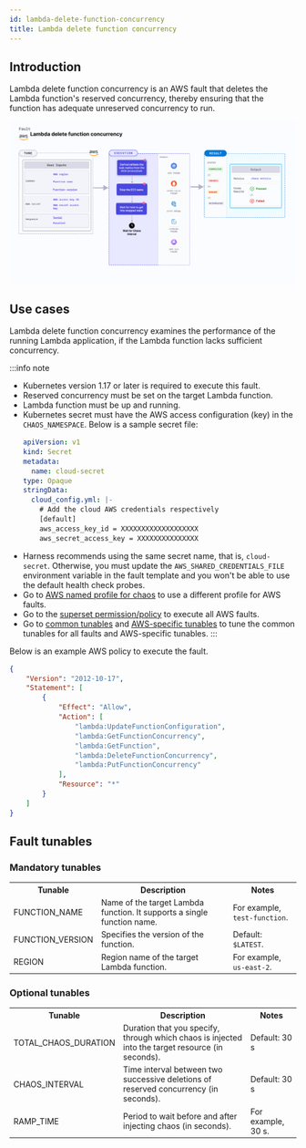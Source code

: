 ```yaml
---
id: lambda-delete-function-concurrency
title: Lambda delete function concurrency
---
```

## Introduction

Lambda delete function concurrency is an AWS fault that deletes the Lambda function's reserved concurrency, thereby ensuring that the function has adequate unreserved concurrency to run.

![Lambda Delete Function Concurrency](./static/images/lambda-delete-function-concurrency.png)


## Use cases
Lambda delete function concurrency examines the performance of the running Lambda application, if the Lambda function lacks sufficient concurrency.

:::info note
- Kubernetes version 1.17 or later is required to execute this fault.
- Reserved concurrency must be set on the target Lambda function.
- Lambda function must be up and running.
- Kubernetes secret must have the AWS access configuration (key) in the `CHAOS_NAMESPACE`. Below is a sample secret file:
  ```yaml
  apiVersion: v1
  kind: Secret
  metadata:
    name: cloud-secret
  type: Opaque
  stringData:
    cloud_config.yml: |-
      # Add the cloud AWS credentials respectively
      [default]
      aws_access_key_id = XXXXXXXXXXXXXXXXXXX
      aws_secret_access_key = XXXXXXXXXXXXXXX
  ```
- Harness recommends using the same secret name, that is, `cloud-secret`. Otherwise, you must update the `AWS_SHARED_CREDENTIALS_FILE` environment variable in the fault template and you won't be able to use the default health check probes. 
- Go to [AWS named profile for chaos](./security-configurations/aws-switch-profile.md) to use a different profile for AWS faults.
- Go to the [superset permission/policy](./security-configurations/policy-for-all-aws-faults.md) to execute all AWS faults.
- Go to [common tunables](../common-tunables-for-all-faults) and [AWS-specific tunables](./aws-fault-tunables) to tune the common tunables for all faults and AWS-specific tunables.
:::

Below is an example AWS policy to execute the fault.

```json
{
    "Version": "2012-10-17",
    "Statement": [
        {
            "Effect": "Allow",
            "Action": [
                "lambda:UpdateFunctionConfiguration",
                "lambda:GetFunctionConcurrency",
                "lambda:GetFunction",
                "lambda:DeleteFunctionConcurrency",
                "lambda:PutFunctionConcurrency"
            ],
            "Resource": "*"
        }
    ]
}
```

## Fault tunables

  <h3>Mandatory tunables</h3>
    <table>
      <tr>
        <th> Tunable </th>
        <th> Description </th>
        <th> Notes </th>
      </tr>
      <tr>
        <td> FUNCTION_NAME </td>
        <td> Name of the target Lambda function. It supports a single function name.</td>
        <td> For example, <code>test-function</code>. </td>
      </tr>
      <tr>
        <td> FUNCTION_VERSION </td>
        <td> Specifies the version of the function. </td>
        <td> Default: <code>$LATEST</code>. </td>
      </tr>
      <tr>
        <td> REGION </td>
        <td> Region name of the target Lambda function. </td>
        <td> For example, <code>us-east-2</code>. </td>
      </tr>
    </table>
    <h3>Optional tunables</h3>
    <table>
      <tr>
        <th> Tunable </th>
        <th> Description </th>
        <th> Notes </th>
      </tr>
      <tr>
        <td> TOTAL_CHAOS_DURATION </td>
        <td> Duration that you specify, through which chaos is injected into the target resource (in seconds).</td>
        <td> Default: 30 s </td>
      </tr>
      <tr>
        <td> CHAOS_INTERVAL </td>
        <td> Time interval between two successive deletions of reserved concurrency (in seconds).</td>
        <td> Default: 30 s </td>
      </tr>
      <tr>
        <td> RAMP_TIME </td>
        <td> Period to wait before and after injecting chaos (in seconds). </td>
        <td> For example, 30 s. </td>
      </tr>
    </table>
